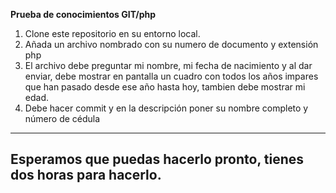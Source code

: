 **Prueba de conocimientos GIT/php**

1. Clone este repositorio en su entorno local.
2. Añada un archivo nombrado con su numero de documento y extensión php
3. El archivo debe preguntar mi nombre, mi fecha de nacimiento y al dar enviar, debe mostrar en pantalla un cuadro con todos los años impares que han pasado desde ese año hasta hoy, tambien debe mostrar mi edad.
4. Debe hacer commit y en la descripción poner su nombre completo y número de cédula

---

## Esperamos que puedas hacerlo pronto, tienes dos horas para hacerlo.